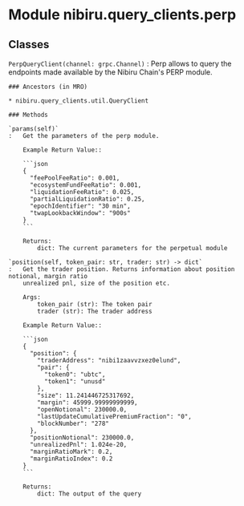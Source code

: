 Module nibiru.query_clients.perp
================================

Classes
-------

`PerpQueryClient(channel: grpc.Channel)`
:   Perp allows to query the endpoints made available by the Nibiru Chain's PERP module.

    ### Ancestors (in MRO)

    * nibiru.query_clients.util.QueryClient

    ### Methods

    `params(self)`
    :   Get the parameters of the perp module.

        Example Return Value::

        ```json
        {
          "feePoolFeeRatio": 0.001,
          "ecosystemFundFeeRatio": 0.001,
          "liquidationFeeRatio": 0.025,
          "partialLiquidationRatio": 0.25,
          "epochIdentifier": "30 min",
          "twapLookbackWindow": "900s"
        }
        ```

        Returns:
            dict: The current parameters for the perpetual module

    `position(self, token_pair: str, trader: str) ‑> dict`
    :   Get the trader position. Returns information about position notional, margin ratio
        unrealized pnl, size of the position etc.

        Args:
            token_pair (str): The token pair
            trader (str): The trader address

        Example Return Value::

        ```json
        {
          "position": {
            "traderAddress": "nibi1zaavvzxez0elund",
            "pair": {
              "token0": "ubtc",
              "token1": "unusd"
            },
            "size": 11.241446725317692,
            "margin": 45999.99999999999,
            "openNotional": 230000.0,
            "lastUpdateCumulativePremiumFraction": "0",
            "blockNumber": "278"
          },
          "positionNotional": 230000.0,
          "unrealizedPnl": 1.024e-20,
          "marginRatioMark": 0.2,
          "marginRatioIndex": 0.2
        }
        ```

        Returns:
            dict: The output of the query
